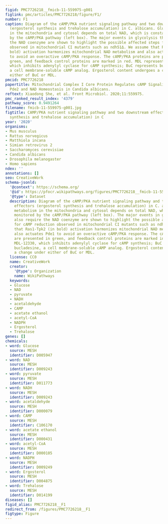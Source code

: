 ```yaml
---
figid: PMC7726218__fmicb-11-559975-g001
figlink: pmc/articles/PMC7726218/figure/F1/
number: F1
caption: Diagram of the cAMP/PKA nutrient signaling pathway and two downstream effectors
  (ergosterol synthesis and trehalose accumulation) in C. albicans. Glucose metabolism
  in the mitochondria and cytosol depends on total NAD, which is constantly monitored
  by the cAMP/PKA pathway (left box). The major events in glycolysis that also require
  the NAD coenzyme are shown to highlight the possible affected steps for cAMP reduction
  observed in mitochondrial CI mutants such as ndh51Δ. We assume that Ras1-Tpk2 (in
  bold) activation harmonizes mitochondrial NAD metabolism and also actuates Pde1
  to avoid an overactive cAMP/PKA response. The cAMP/PKA proteins are presented in
  green, and feedback control proteins are marked in red. MDL represents MDL-12330,
  which inhibits adenylyl cyclase for cAMP synthesis; BuC represents bucladesine,
  a cell membrane-soluble cAMP analog. Ergosterol content undergoes a change under
  either of BuC or MDL.
pmcid: PMC7726218
papertitle: Mitochondrial Complex I Core Protein Regulates cAMP Signaling via Phosphodiesterase
  Pde2 and NAD Homeostasis in Candida albicans.
reftext: Xiaodong She, et al. Front Microbiol. 2020;11:559975.
pmc_ranked_result_index: '4379'
pathway_score: 0.9491264
filename: fmicb-11-559975-g001.jpg
figtitle: CAMP/PKA nutrient signaling pathway and two downstream effectors (ergosterol
  synthesis and trehalose accumulation) in C
year: '2020'
organisms:
- Mus musculus
- Rattus norvegicus
- Matthiola incana
- Simian retrovirus 2
- Saccharomyces cerevisiae
- Candida albicans
- Drosophila melanogaster
- Homo sapiens
ndex: ''
annotations: []
seo: CreativeWork
schema-jsonld:
  '@context': https://schema.org/
  '@id': https://pfocr.wikipathways.org/figures/PMC7726218__fmicb-11-559975-g001.html
  '@type': Dataset
  description: Diagram of the cAMP/PKA nutrient signaling pathway and two downstream
    effectors (ergosterol synthesis and trehalose accumulation) in C. albicans. Glucose
    metabolism in the mitochondria and cytosol depends on total NAD, which is constantly
    monitored by the cAMP/PKA pathway (left box). The major events in glycolysis that
    also require the NAD coenzyme are shown to highlight the possible affected steps
    for cAMP reduction observed in mitochondrial CI mutants such as ndh51Δ. We assume
    that Ras1-Tpk2 (in bold) activation harmonizes mitochondrial NAD metabolism and
    also actuates Pde1 to avoid an overactive cAMP/PKA response. The cAMP/PKA proteins
    are presented in green, and feedback control proteins are marked in red. MDL represents
    MDL-12330, which inhibits adenylyl cyclase for cAMP synthesis; BuC represents
    bucladesine, a cell membrane-soluble cAMP analog. Ergosterol content undergoes
    a change under either of BuC or MDL.
  license: CC0
  name: CreativeWork
  creator:
    '@type': Organization
    name: WikiPathways
  keywords:
  - Glucose
  - NAD
  - pyruvate
  - NADH
  - acetaldehyde
  - CAMP
  - acetate ethanol
  - acetyl-CoA
  - NADPH
  - Ergosterol
  - Trehalose
genes: []
chemicals:
- word: Glucose
  source: MESH
  identifier: D005947
- word: NAD
  source: MESH
  identifier: D009243
- word: pyruvate
  source: MESH
  identifier: D011773
- word: NADH
  source: MESH
  identifier: D009243
- word: acetaldehyde
  source: MESH
  identifier: D000079
- word: CAMP
  source: MESH
  identifier: C106170
- word: acetate ethanol
  source: MESH
  identifier: D000431
- word: acetyl-CoA
  source: MESH
  identifier: D000105
- word: NADPH
  source: MESH
  identifier: D009249
- word: Ergosterol
  source: MESH
  identifier: D004875
- word: Trehalose
  source: MESH
  identifier: D014199
diseases: []
figid_alias: PMC7726218__F1
redirect_from: /figures/PMC7726218__F1
figtype: Figure
---
```


